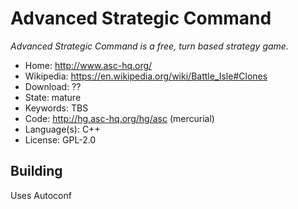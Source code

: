 # Advanced Strategic Command

_Advanced Strategic Command is a free, turn based strategy game._

- Home: http://www.asc-hq.org/
- Wikipedia: https://en.wikipedia.org/wiki/Battle_Isle#Clones
- Download: ??
- State: mature
- Keywords: TBS
- Code: http://hg.asc-hq.org/hg/asc (mercurial)
- Language(s): C++
- License: GPL-2.0

## Building

Uses Autoconf


